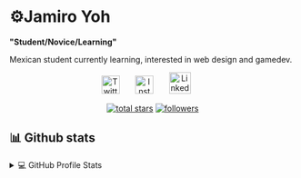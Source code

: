 # ⚙️Jamiro Yoh

**"Student/Novice/Learning"**

Mexican student currently learning, interested in web design and gamedev.

<!-- Social Media -->
<p align="center">
  <a href="https://twitter.com/YohJamiro"><img width="32px" alt="Twitter" title="Twitter" src="https://cdn-icons-png.flaticon.com/512/733/733579.png"/></a>
  &#8287;&#8287;&#8287;&#8287;&#8287;
  <a href="https://www.instagram.com/jamiro_yoh/"><img width="32px" alt="Instagram" title="Instagram" src="https://cdn-icons-png.flaticon.com/512/174/174855.png"></a>
  &#8287;&#8287;&#8287;&#8287;&#8287;
  <a href="https://www.linkedin.com/in/braulio-roberto-gutiérrez-bejarano-81211728a/"><img width="38px" alt="LinkedIn" title="LinkedIn" src="https://img.icons8.com/?size=512&id=13930&format=png"></a>
  &#8287;&#8287;&#8287;&#8287;&#8287;
</p>
<!-- end of social media tab -->

<!-- icons section -->
<p align="center">
  <a href="https://github.com/Jamiro-MR?tab=repositories&sort=stargazers">
    <img alt="total stars" title="Total stars on GitHub" src="https://custom-icon-badges.demolab.com/github/stars/Jamiro-MR?color=55960c&style=for-the-badge&labelColor=488207&logo=star"/></a>
  <a href="https://github.com/Jamiro-MR?tab=followers">
    <img alt="followers" title="Follow me on Github" src="https://custom-icon-badges.demolab.com/github/followers/Jamiro-MR?color=236ad3&labelColor=1155ba&style=for-the-badge&logo=person-add&label=Follow&logoColor=white"/></a>
</p>
<!-- endof icon section-->

## 📊 Github stats
<details>
  <!-- profile stats -->
  <summary>💻 GitHub Profile Stats</summary>
    <a href="#"><img alt="Jamiro-MR's Github Stats" src="https://denvercoder1-github-readme-stats.vercel.app/api/?username=Jamiro-MR&show_icons=true&include_all_commits=true&count_private=true&theme=react&hide_border=true&bg_color=1F222E&title_color=F85D7F&icon_color=F8D866" height="192px"/></a>
  <!-- most used languages -->
  <a href="#"><img alt="Jamiro-MR's Top Languages" src="https://github-readme-stats.vercel.app/api/top-langs/?username=Jamiro-MR&langs_count=8&layout=compact&theme=react&hide_border=true&bg_color=1F222E&title_color=F85D7F&icon_color=F8D866&hide=Jupyter%20Notebook" height="192px"/></a>
</details>
